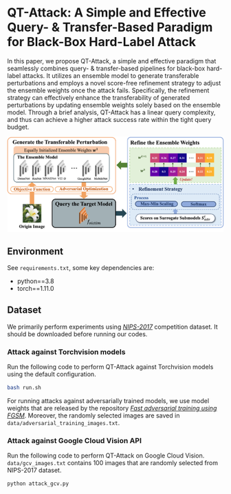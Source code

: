 # QT-Attack: A Simple and Effective Query- & Transfer-Based Paradigm for Black-Box Hard-Label Attack

In this paper, we propose QT-Attack, a simple and effective paradigm that seamlessly combines query- & transfer-based pipelines for black-box hard-label attacks. It utilizes an ensemble model to generate transferable perturbations and employs a novel score-free refinement strategy to adjust the ensemble weights once the attack fails. Specifically, the refinement strategy can effectively enhance the transferability of generated perturbations by updating ensemble weights solely based on the ensemble model. Through a brief analysis, QT-Attack has a linear query complexity, and thus can achieve a higher attack success rate within the tight query budget.

<center> 
<img src='pic/flowsheet.png' width='800px'>
</center>


## Environment
See `requirements.txt`, some key dependencies are:

* python==3.8
* torch==1.11.0 

## Dataset
We primarily perform experiments using [*NIPS-2017*](https://www.kaggle.com/datasets/google-brain/nips-2017-adversarial-learning-development-set) competition dataset. It should be downloaded before running our codes. 

### Attack against Torchvision models
Run the following code to perform QT-Attack against Torchvision models using the default configuration.

```bash
bash run.sh 
```

For running attacks against adversarially trained models, we use model weights that are released by the repository [*Fast adversarial training using FGSM*](https://github.com/locuslab/fast_adversarial?tab=readme-ov-file#fast-adversarial-training-using-fgsm). Moreover, the randomly selected images are saved in `data/adversarial_training_images.txt`.


### Attack against Google Cloud Vision API
Run the following code to perform QT-Attack on Google Cloud Vision.
`data/gcv_images.txt` contains 100 images that are randomly selected from NIPS-2017 dataset.

```bash
python attack_gcv.py
```



